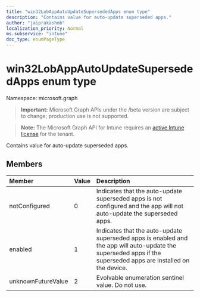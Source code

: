 ```yaml
---
title: "win32LobAppAutoUpdateSupersededApps enum type"
description: "Contains value for auto-update superseded apps."
author: "jaiprakashmb"
localization_priority: Normal
ms.subservice: "intune"
doc_type: enumPageType
---
```


# win32LobAppAutoUpdateSupersededApps enum type

Namespace: microsoft.graph
> **Important:** Microsoft Graph APIs under the /beta version are subject to change; production use is not supported.

> **Note:** The Microsoft Graph API for Intune requires an [active Intune license](https://go.microsoft.com/fwlink/?linkid=839381) for the tenant.


Contains value for auto-update superseded apps.

## Members
|Member|Value|Description|
|:---|:---|:---|
|notConfigured|0|Indicates that the auto-update superseded apps is not configured and the app will not auto-update the superseded apps.|
|enabled|1|Indicates that the auto-update superseded apps is enabled and the app will auto-update the superseded apps if the superseded apps are installed on the device.|
|unknownFutureValue|2|Evolvable enumeration sentinel value. Do not use.|
